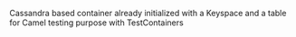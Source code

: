 Cassandra based container already initialized with a Keyspace and a table for Camel testing purpose with TestContainers
